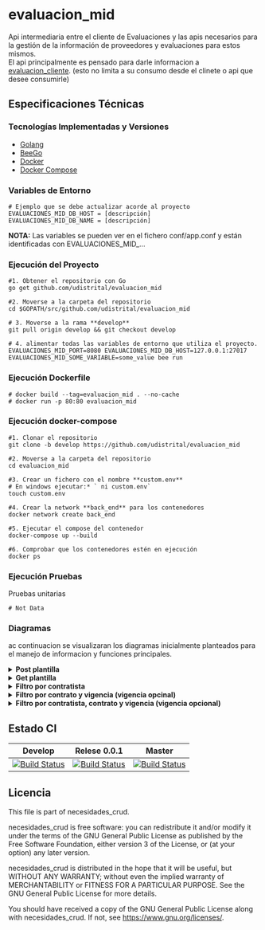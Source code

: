 # evaluacion_mid

Api intermediaria entre el cliente de Evaluaciones y las apis necesarios para la gestión de la información de proveedores y evaluaciones para estos mismos.  
El api principalmente es pensado para darle informacion a [evaluacion_cliente](https://github.com/udistrital/evaluacion_cliente). (esto no limita a su consumo desde el clinete o api que desee consumirle)  


## Especificaciones Técnicas

### Tecnologías Implementadas y Versiones
* [Golang](https://github.com/udistrital/introduccion_oas/blob/master/instalacion_de_herramientas/golang.md)
* [BeeGo](https://github.com/udistrital/introduccion_oas/blob/master/instalacion_de_herramientas/beego.md)
* [Docker](https://docs.docker.com/engine/install/ubuntu/)
* [Docker Compose](https://docs.docker.com/compose/)


### Variables de Entorno
```shell
# Ejemplo que se debe actualizar acorde al proyecto
EVALUACIONES_MID_DB_HOST = [descripción]
EVALUACIONES_MID_DB_NAME = [descripción]
```
**NOTA:** Las variables se pueden ver en el fichero conf/app.conf y están identificadas con EVALUACIONES_MID_...

### Ejecución del Proyecto
```shell
#1. Obtener el repositorio con Go
go get github.com/udistrital/evaluacion_mid

#2. Moverse a la carpeta del repositorio
cd $GOPATH/src/github.com/udistrital/evaluacion_mid

# 3. Moverse a la rama **develop**
git pull origin develop && git checkout develop

# 4. alimentar todas las variables de entorno que utiliza el proyecto.
EVALUACIONES_MID_PORT=8080 EVALUACIONES_MID_DB_HOST=127.0.0.1:27017 EVALUACIONES_MID_SOME_VARIABLE=some_value bee run
```

### Ejecución Dockerfile
```shell
# docker build --tag=evaluacion_mid . --no-cache
# docker run -p 80:80 evaluacion_mid
```


### Ejecución docker-compose
```shell
#1. Clonar el repositorio
git clone -b develop https://github.com/udistrital/evaluacion_mid

#2. Moverse a la carpeta del repositorio
cd evaluacion_mid

#3. Crear un fichero con el nombre **custom.env**
# En windows ejecutar:* ` ni custom.env`
touch custom.env

#4. Crear la network **back_end** para los contenedores
docker network create back_end

#5. Ejecutar el compose del contenedor
docker-compose up --build

#6. Comprobar que los contenedores estén en ejecución
docker ps
```

### Ejecución Pruebas

Pruebas unitarias
```shell
# Not Data
```

### Diagramas

ac continuacion se visualizaran los diagramas inicialmente planteados para el manejo de informacion y funciones principales.

<details>
    <summary><b>Post plantilla</b></summary>

![diagrama para plantillas-post_plantilla](https://user-images.githubusercontent.com/28914781/69213926-891f7800-0b33-11ea-81ee-fc63c0de7c60.png)


</details>

<details>
    <summary><b>Get plantilla</b></summary>

![diagrama para plantillas-get_plantilla](https://user-images.githubusercontent.com/28914781/69214069-ea474b80-0b33-11ea-8214-83063252521e.png)


</details>

<details>
    <summary><b>Filtro por contratista</b></summary>


![flujos Agora-filtro-contratista](https://user-images.githubusercontent.com/28914781/69214107-0945dd80-0b34-11ea-96e0-874996dd9d3d.png)


</details>

<details>
    <summary><b>Filtro por contrato y vigencia (vigencia opcinal)</b></summary>


![flujos Agora-filtro-contrato](https://user-images.githubusercontent.com/28914781/69214152-25497f00-0b34-11ea-9801-532125f2b20d.png)


</details>

<details>
    <summary><b>Filtro por contratista, contrato y vigencia (vigencia opcional)</b></summary>

![flujos Agora-filtro-contratista-contrato](https://user-images.githubusercontent.com/28914781/69214179-34303180-0b34-11ea-90ef-1fb375602e18.png)

</details>


## Estado CI

| Develop | Relese 0.0.1 | Master |
| -- | -- | -- |
| [![Build Status](https://hubci.portaloas.udistrital.edu.co/api/badges/udistrital/evaluacion_mid/status.svg?ref=refs/heads/develop)](https://hubci.portaloas.udistrital.edu.co/udistrital/evaluacion_mid) | [![Build Status](https://hubci.portaloas.udistrital.edu.co/api/badges/udistrital/evaluacion_mid/status.svg)](https://hubci.portaloas.udistrital.edu.co/udistrital/evaluacion_mid) | [![Build Status](https://hubci.portaloas.udistrital.edu.co/api/badges/udistrital/evaluacion_mid/status.svg)](https://hubci.portaloas.udistrital.edu.co/udistrital/evaluacion_mid) |


## Licencia

This file is part of necesidades_crud.

necesidades_crud is free software: you can redistribute it and/or modify it under the terms of the GNU General Public License as published by the Free Software Foundation, either version 3 of the License, or (at your option) any later version.

necesidades_crud is distributed in the hope that it will be useful, but WITHOUT ANY WARRANTY; without even the implied warranty of MERCHANTABILITY or FITNESS FOR A PARTICULAR PURPOSE. See the GNU General Public License for more details.

You should have received a copy of the GNU General Public License along with necesidades_crud. If not, see https://www.gnu.org/licenses/.
